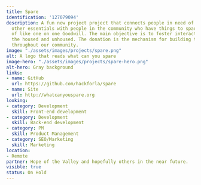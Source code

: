 ```yaml
---
title: Spare
identification: '127079094'
description: A fun new project project that connects people in need of clothing and
  other essentials with people in the community who have things to spare. It's kind
  of like one on one Goodwill. The main objective is to foster interactions between
  the housed and unhoused. The donation is the mechanism for building these connections
  throughout our community.
image: "./assets/images/projects/spare.png"
alt: A logo that reads what can you spare
image-hero: "./assets/images/projects/spare-hero.png"
alt-hero: Gray background
links:
- name: GitHub
  url: https://github.com/hackforla/spare
- name: Site
  url: http://whatcanyouspare.org
looking:
- category: Development
  skill: Front-end development
- category: Development
  skill: Back-end development
- category: PM
  skill: Product Management
- category: SEO/Marketing
  skill: Marketing
location:
- Remote
partner: Hope of the Valley and hopefully others in the near future.
visible: true
status: On Hold
---
```


